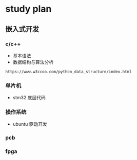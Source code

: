 # study plan
## 嵌入式开发
### c/c++ 
* 基本语法
* 数据结构与算法分析
```
https://www.w3ccoo.com/python_data_structure/index.html
```
### 单片机
* stm32 底层代码
### 操作系统
* ubuntu 驱动开发
### pcb
### fpga
